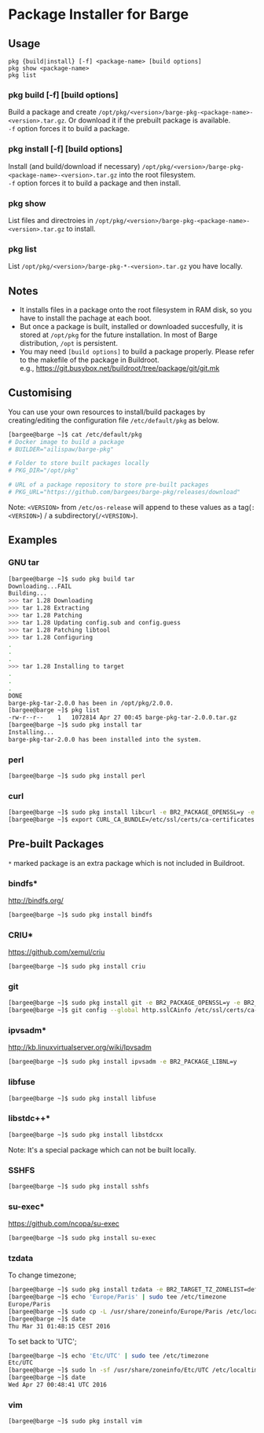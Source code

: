 # Package Installer for Barge

## Usage

```
pkg {build|install} [-f] <package-name> [build options]
pkg show <package-name>
pkg list
```

### pkg build [-f] <package-name> [build options]

Build a package and create `/opt/pkg/<version>/barge-pkg-<package-name>-<version>.tar.gz`. Or download it if the prebuilt package is available.  
`-f` option forces it to build a package.

### pkg install [-f] <package-name> [build options]

Install (and build/download if necessary) `/opt/pkg/<version>/barge-pkg-<package-name>-<version>.tar.gz` into the root filesystem.  
`-f` option forces it to build a package and then install.

### pkg show <package-name>

List files and directroies in `/opt/pkg/<version>/barge-pkg-<package-name>-<version>.tar.gz` to install.

### pkg list

List `/opt/pkg/<version>/barge-pkg-*-<version>.tar.gz` you have locally.

## Notes

- It installs files in a package onto the root filesystem in RAM disk, so you have to install the pachage at each boot.
- But once a package is built, installed or downloaded succesfully, it is stored at `/opt/pkg` for the future installation. In most of Barge distribution, `/opt` is persistent.
- You may need `[build options]` to build a package properly. Please refer to the makefile of the package in Buildroot.  
  e.g., https://git.busybox.net/buildroot/tree/package/git/git.mk


## Customising

You can use your own resources to install/build packages by creating/editing the configuration file `/etc/default/pkg` as below.

```bash
[bargee@barge ~]$ cat /etc/default/pkg
# Docker image to build a package
# BUILDER="ailispaw/barge-pkg"

# Folder to store built packages locally
# PKG_DIR="/opt/pkg"

# URL of a package repository to store pre-built packages
# PKG_URL="https://github.com/bargees/barge-pkg/releases/download"
```

Note: `<VERSION>` from `/etc/os-release` will append to these values as a tag(`:<VERSION>`) / a subdirectory(`/<VERSION>`).

## Examples

### GNU tar

```bash
[bargee@barge ~]$ sudo pkg build tar
Downloading...FAIL
Building...
>>> tar 1.28 Downloading
>>> tar 1.28 Extracting
>>> tar 1.28 Patching
>>> tar 1.28 Updating config.sub and config.guess
>>> tar 1.28 Patching libtool
>>> tar 1.28 Configuring
.
.
.
>>> tar 1.28 Installing to target
.
.
.
DONE
barge-pkg-tar-2.0.0 has been in /opt/pkg/2.0.0.
[bargee@barge ~]$ pkg list
-rw-r--r--    1   1072814 Apr 27 00:45 barge-pkg-tar-2.0.0.tar.gz
[bargee@barge ~]$ sudo pkg install tar
Installing...
barge-pkg-tar-2.0.0 has been installed into the system.
```

### perl

```bash
[bargee@barge ~]$ sudo pkg install perl
```

### curl

```bash
[bargee@barge ~]$ sudo pkg install libcurl -e BR2_PACKAGE_OPENSSL=y -e BR2_PACKAGE_CURL=y
[bargee@barge ~]$ export CURL_CA_BUNDLE=/etc/ssl/certs/ca-certificates.crt
```

## Pre-built Packages

`*` marked package is an extra package which is not included in Buildroot.

### bindfs*

http://bindfs.org/

```bash
[bargee@barge ~]$ sudo pkg install bindfs
```

### CRIU*

https://github.com/xemul/criu

```bash
[bargee@barge ~]$ sudo pkg install criu
```

### git

```bash
[bargee@barge ~]$ sudo pkg install git -e BR2_PACKAGE_OPENSSL=y -e BR2_PACKAGE_LIBCURL=y
[bargee@barge ~]$ git config --global http.sslCAinfo /etc/ssl/certs/ca-certificates.crt
```

### ipvsadm*

http://kb.linuxvirtualserver.org/wiki/Ipvsadm

```bash
[bargee@barge ~]$ sudo pkg install ipvsadm -e BR2_PACKAGE_LIBNL=y
```

### libfuse

```bash
[bargee@barge ~]$ sudo pkg install libfuse
```

### libstdc++*

```bash
[bargee@barge ~]$ sudo pkg install libstdcxx
```

Note: It's a special package which can not be built locally.

### SSHFS

```bash
[bargee@barge ~]$ sudo pkg install sshfs
```

### su-exec*

https://github.com/ncopa/su-exec

```bash
[bargee@barge ~]$ sudo pkg install su-exec
```

### tzdata

To change timezone;

```bash
[bargee@barge ~]$ sudo pkg install tzdata -e BR2_TARGET_TZ_ZONELIST=default
[bargee@barge ~]$ echo 'Europe/Paris' | sudo tee /etc/timezone
Europe/Paris
[bargee@barge ~]$ sudo cp -L /usr/share/zoneinfo/Europe/Paris /etc/localtime
[bargee@barge ~]$ date
Thu Mar 31 01:48:15 CEST 2016
```

To set back to 'UTC';

```bash
[bargee@barge ~]$ echo 'Etc/UTC' | sudo tee /etc/timezone
Etc/UTC
[bargee@barge ~]$ sudo ln -sf /usr/share/zoneinfo/Etc/UTC /etc/localtime
[bargee@barge ~]$ date
Wed Apr 27 00:48:41 UTC 2016
```

### vim

```bash
[bargee@barge ~]$ sudo pkg install vim
```

